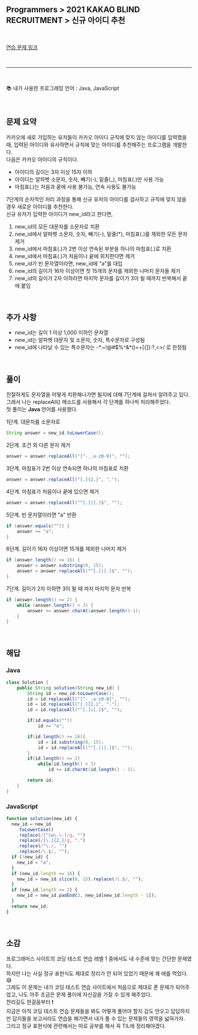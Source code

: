 ## **Programmers > 2021 KAKAO BLIND RECRUITMENT > 신규 아이디 추천**

</br>

[연습 문제 링크](https://programmers.co.kr/learn/courses/30/lessons/72410)

</br>

---

</br>

:books: 내가 사용한 프로그래밍 언어 : Java, JavaScript

</br>

## 문제 요약

카카오에 새로 가입하는 유저들이 카카오 아이디 규칙에 맞지 않는 아이디를 입력했을 때, 입력된 아이디와 유사하면서 규칙에 맞는 아이디를 추천해주는 프로그램을 개발한다.  
다음은 카카오 아이디의 규칙이다.

- 아이디의 길이는 3자 이상 15자 이하
- 아이디는 알파벳 소문자, 숫자, 빼기(-), 밑줄(\_), 마침표(.)만 사용 가능
- 마침표(.)는 처음과 끝에 사용 불가능, 연속 사용도 불가능

7단계의 순차적인 처리 과정을 통해 신규 유저의 아이디를 검사하고 규칙에 맞지 않을 경우 새로운 아이디를 추천한다.  
신규 유저가 입력한 아이디가 new_id라고 한다면,

1. new_id의 모든 대문자를 소문자로 치환
2. new_id에서 알파벳 소문자, 숫자, 빼기(-), 밑줄(\*), 마침표(.)를 제외한 모든 문자 제거
3. new_id에서 마침표(.)가 2번 이상 연속된 부분을 하나의 마침표(.)로 치환
4. new_id에서 마침표(.)가 처음이나 끝에 위치한다면 제거
5. new_id가 빈 문자열이라면, new_id에 "a"를 대입
6. new_id의 길이가 16자 이상이면 첫 15개의 문자를 제외한 나머지 문자들 제거
7. new_id의 길이가 2자 이하라면 마지막 문자를 길이가 3이 될 때까지 반복해서 끝에 붙임

</br>

## 추가 사항

- new_id는 길이 1 이상 1,000 이하인 문자열
- new_id는 알파벳 대문자 및 소문자, 숫자, 특수문자로 구성됨
- new_id에 나타날 수 있는 특수문자는 <span class="evidence">-\*.~!@#$%^&\*()=+[{]}:?,<>/</span> 로 한정됨

</br>

## 풀이

친절하게도 문자열을 어떻게 치환해나가면 될지에 대해 7단계에 걸쳐서 알려주고 있다.  
그래서 나는 replaceAll() 메소드를 사용해서 각 단계를 하나씩 처리해주었다.  
첫 풀이는 **Java** 언어를 사용했다.

1단계. 대문자를 소문자로

```java
String answer = new_id.toLowerCase();
```

2단계. 조건 외 다른 문자 제거

```java
answer = answer.replaceAll("[^-_.a-z0-9]", "");
```

3단계. 마침표가 2번 이상 연속되면 하나의 마침표로 치환

```java
answer = answer.replaceAll("[.]{2,}", ".");
```

4단계. 마침표가 처음이나 끝에 있으면 제거

```java
answer = answer.replaceAll("^[.]|[.]$", "");
```

5단계. 빈 문자열이라면 "a" 반환

```java
if (answer.equals("")) {
    answer += "a";
}
```

6단계. 길이가 16자 이상이면 15개를 제외한 나머지 제거

```java
if (answer.length() >= 16) {
    answer = answer.substring(0, 15);
    answer = answer.replaceAll("^[.]|[.]$", "");
}
```

7단계. 길이가 2자 이하면 3이 될 때 까지 마지막 문자 반복

```java
if (answer.length() <= 2) {
    while (answer.length() < 3) {
        answer += answer.charAt(answer.length()-1);
    }
}
```

</br>

## 해답

### **Java**

```java
class Solution {
    public String solution(String new_id) {
        String id = new_id.toLowerCase();
        id = id.replaceAll("[^-_.a-z0-9]", "");
        id = id.replaceAll("[.]{2,}", ".");
        id = id.replaceAll("^[.]|[.]$", "");

        if(id.equals(""))
            id += "a";

        if(id.length() >= 16){
            id = id.substring(0, 15);
            id = id.replaceAll("^[.]|[.]$", "");
        }
        if(id.length() <= 2)
            while(id.length() < 3)
                id += id.charAt(id.length() - 1);

        return id;
    }
}
```

### **JavaScript**

```javascript
function solution(new_id) {
  new_id = new_id
    .toLowerCase()
    .replace(/[^\w\.\-]/g, "")
    .replace(/[\.]{2,}/g, ".")
    .replace(/^\./, "")
    .replace(/\.$/, "");
  if (!new_id) {
    new_id = "a";
  }
  if (new_id.length >= 16) {
    new_id = new_id.slice(0, 15).replace(/\.$/, "");
  }
  if (new_id.length <= 2) {
    new_id = new_id.padEnd(3, new_id[new_id.length - 1]);
  }
  return new_id;
}
```

</br>

## 소감

프로그래머스 사이트의 코딩 테스트 연습 레벨 1 중에서도 내 수준에 맞는 간단한 문제였다.  
하지만 나는 사실 정규 표현식도 제대로 정리가 안 되어 있었기 때문에 꽤 애를 먹었다. :sweat_smile:  
그래도 이 문제는 내가 코딩 테스트 연습 사이트에서 처음으로 제대로 푼 문제가 되어주었고, 나도 아주 조금은 문제 풀이에 자신감을 가질 수 있게 해주었다.  
천리길도 한걸음부터 :exclamation:  
지금은 아직 코딩 테스트 연습 문제들을 봐도 어떻게 풀어야 할지 감도 안오고 답답하지만 답지들을 보고서라도 연습을 해가면서 내가 풀 수 있는 문제들의 영역을 넓혀가자.  
그리고 정규 표현식에 관련해서는 따로 공부를 해서 꼭 TIL에 정리해야겠다.
